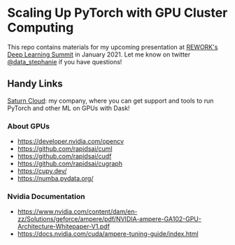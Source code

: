 # Scaling Up PyTorch with GPU Cluster Computing

This repo contains materials for my upcoming presentation at [REWORK's Deep Learning Summit](https://www.re-work.co/events/deep-learning-summit) in January 2021. Let me know on twitter [@data_stephanie](https://twitter.com/data_stephanie) if you have questions!



## Handy Links

[Saturn Cloud](https://www.saturncloud.io/s/): my company, where you can get support and tools to run PyTorch and other ML on GPUs with Dask!

### About GPUs
* https://developer.nvidia.com/opencv
* https://github.com/rapidsai/cuml
* https://github.com/rapidsai/cudf
* https://github.com/rapidsai/cugraph
* https://cupy.dev/
* https://numba.pydata.org/

### Nvidia Documentation
* https://www.nvidia.com/content/dam/en-zz/Solutions/geforce/ampere/pdf/NVIDIA-ampere-GA102-GPU-Architecture-Whitepaper-V1.pdf
* https://docs.nvidia.com/cuda/ampere-tuning-guide/index.html

